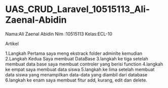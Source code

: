 # UAS_CRUD_Laravel_10515113_Ali-Zaenal-Abidin

Nama:Ali Zaenal Abidin
Nim :10515113 
Kelas:ECL-10

Artikel 

1.Langkah Pertama saya meng ekstrack folder adminlte kemudian
2.Langkah Kedua Saya membuat DataBase
3.langkah ke tiga setelah membuat data base saya membuat controler yang berisi function
4.langkah ke empat saya membuat data siswa
5.langkah ke lima setelah membuat data siswa yang menampilkan data-data yang diambil dari database
6.langkah ke enam saya membuat fitur add, kurang, edit dan delete.
